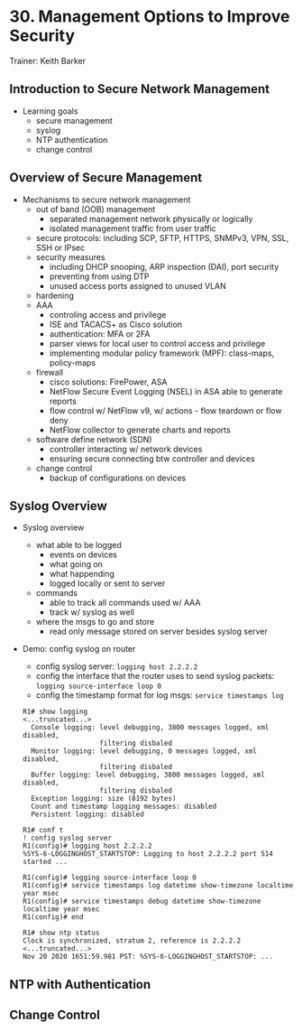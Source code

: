 # 30. Management Options to Improve Security

Trainer: Keith Barker


## Introduction to Secure Network Management

- Learning goals
  - secure management
  - syslog
  - NTP authentication
  - change control


## Overview of Secure Management

- Mechanisms to secure network management
  - out of band (OOB) management
    - separated management network physically or logically
    - isolated management traffic from user traffic
  - secure protocols: including SCP, SFTP, HTTPS, SNMPv3, VPN, SSL, SSH or IPsec
  - security measures
    - including DHCP snooping, ARP inspection (DAI), port security
    - preventing from using DTP
    - unused access ports assigned to unused VLAN
  - hardening
  - AAA
    - controling access and privilege
    - ISE and TACACS+ as Cisco solution
    - authentication: MFA or 2FA
    - parser views for local user to control access and privilege
    - implementing modular policy framework (MPF): class-maps, policy-maps
  - firewall
    - cisco solutions: FirePower, ASA
    - NetFlow Secure Event Logging (NSEL) in ASA able to generate reports
    - flow control w/ NetFlow v9, w/ actions - flow teardown or flow deny
    - NetFlow collector to generate charts and reports
  - software define network (SDN)
    - controller interacting w/ network devices
    - ensuring secure connecting btw controller and devices
  - change control
    - backup of configurations on devices


## Syslog Overview

- Syslog overview
  - what able to be logged
    - events on devices
    - what going on
    - what happending
    - logged locally or sent to server
  - commands
    - able to track all commands used w/ AAA
    - track w/ syslog as well
  - where the msgs to go and store
    - read only message stored on server besides syslog server


- Demo: config syslog on router
  - config syslog server: `logging host 2.2.2.2`
  - config the interface that the router uses to send syslog packets: `logging source-interface loop 0`
  - config the timestamp format for log msgs: `service timestamps log`

  ```text
  R1# show logging
  <...truncated...>
    Console logging: level debugging, 3800 messages logged, xml disabled,
                     filtering disbaled
    Monitor logging: level debugging, 0 messages logged, xml disabled,
                     filtering disbaled
    Buffer logging: level debugging, 3800 messages logged, xml disabled,
                     filtering disbaled
    Exception logging: size (8192 bytes)
    Count and timestamp logging messages: disabled
    Persistent logging: disabled
  
  R1# conf t
  ! config syslog server
  R1(config)# logging host 2.2.2.2
  %SYS-6-LOGGINGHOST_STARTSTOP: Logging to host 2.2.2.2 port 514 started ...

  R1(config)# logging source-interface loop 0
  R1(config)# service timestamps log datetime show-timezone localtime year msec
  R1(config)# service timestamps debug datetime show-timezone localtime year msec
  R1(config)# end

  R1# show ntp status
  Clock is synchronized, stratum 2, reference is 2.2.2.2
  <...truncated...>
  Nov 20 2020 1651:59.981 PST: %SYS-6-LOGGINGHOST_STARTSTOP: ...
  ```




## NTP with Authentication





## Change Control




